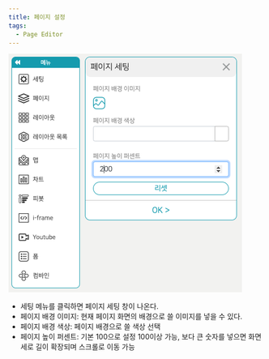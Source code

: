 ```yaml
---
title: 페이지 설정
tags:
  - Page Editor
---
```



![Pages editor Setting](./56.png)
- 세팅 메뉴를 클릭하면 페이지 세팅 창이 나온다.
- 페이지 배경 이미지: 현재 페이지 화면의 배경으로 쓸 이미지를 넣을 수 있다.
- 페이지 배경 색상: 페이지 배경으로 쓸 색상 선택
- 페이지 높이 퍼센트: 기본 100으로 설정 100이상 가능, 보다 큰 숫자를 넣으면 화면 세로 길이 확장되며 스크롤로 이동 가능
<br/><br/>